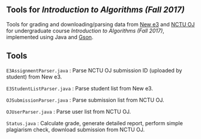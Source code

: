 ## Tools for *Introduction to Algorithms (Fall 2017)*
Tools for grading and downloading/parsing data from [New e3](https://e3new.nctu.edu.tw/) and [NCTU OJ](https://oj.nctu.edu.tw/) for undergraduate course *Introduction to Algorithms (Fall 2017)*, implemented using Java and [Gson](https://github.com/google/gson).

## Tools
`E3AssignmentParser.java` : Parse NCTU OJ submission ID (uploaded by student) from New e3.

`E3StudentListParser.java` : Parse student list from New e3.

`OJSubmissionParser.java` : Parse submission list from NCTU OJ.

`OJUserParser.java` : Parse user list from NCTU OJ.

`Status.java` : Calculate grade, generate detailed report, perform simple plagiarism check, download submission from NCTU OJ.
